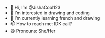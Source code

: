 - 👋 Hi, I’m @JishaCool123
- 👀 I’m interested in drawing and coding 
- 🌱 I’m currently learning french and drawing
- 📫 How to reach me: IDK call?
- 😄 Pronouns: She/Her

<!---
JishaCool123/JishaCool123 is a ✨ special ✨ repository because its `README.md` (this file) appears on your GitHub profile.
You can click the Preview link to take a look at your changes.
--->
